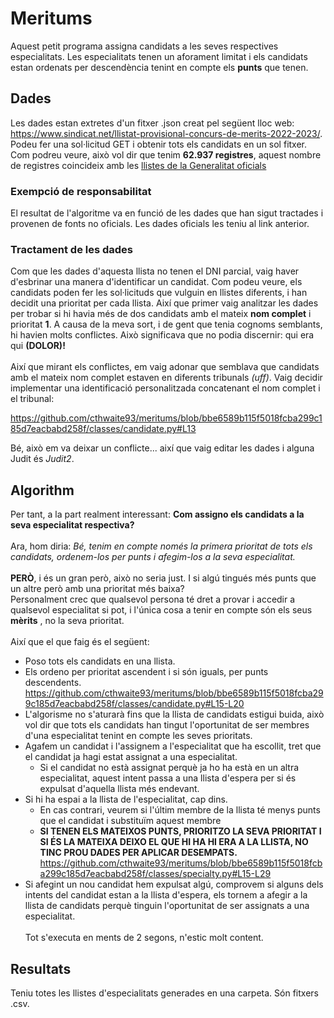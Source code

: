 # Meritums

Aquest petit programa assigna candidats a les seves respectives especialitats. Les especialitats tenen un aforament limitat i els candidats estan ordenats per descendència tenint en compte els **punts** que tenen.

## Dades

Les dades estan extretes d'un fitxer .json creat pel següent lloc web: https://www.sindicat.net/llistat-provisional-concurs-de-merits-2022-2023/. Podeu fer una sol·licitud GET i obtenir tots els candidats en un sol fitxer.
Com podreu veure, això vol dir que tenim **62.937 registres**, aquest nombre de registres coincideix amb les [llistes de la Generalitat oficials](https://educacio.gencat.cat/web/.content/home/arees-actuacio/professors/oposicions/ingres-acces-cossos-docents/concurs-merits/valoracio-provisional/llista-provisional-merits-cos-especialitat.pdf)

### Exempció de responsabilitat

El resultat de l'algoritme va en funció de les dades que han sigut tractades i provenen de fonts no oficials. Les dades oficials les teniu al link anterior.

### Tractament de les dades

Com que les dades d'aquesta llista no tenen el DNI parcial, vaig haver d'esbrinar una manera d'identificar un candidat. 
Com podeu veure, els candidats poden fer les sol·licituds que vulguin en llistes diferents, i han decidit una prioritat per cada llista. 
Així que primer vaig analitzar les dades per trobar si hi havia més de dos candidats amb el mateix **nom complet** i prioritat **1**. 
A causa de la meva sort, i de gent que tenia cognoms semblants, hi havien molts conflictes. Això significava que no podia discernir: qui era qui **(DOLOR)!**
\
\
Així que mirant els conflictes, em vaig adonar que semblava que candidats amb el mateix nom complet estaven en diferents tribunals *(uff)*. 
Vaig decidir implementar una identificació personalitzada concatenant el nom complet i el tribunal:

https://github.com/cthwaite93/meritums/blob/bbe6589b115f5018fcba299c185d7eacbabd258f/classes/candidate.py#L13

Bé, això em va deixar un conflicte... així que vaig editar les dades i alguna Judit és *Judit2*.

## Algorithm

Per tant, a la part realment interessant: **Com assigno els candidats a la seva especialitat respectiva?**
\
\
Ara, hom diria: *Bé, tenim en compte només la primera prioritat de tots els candidats, ordenem-los per punts i afegim-los a la seva especialitat.*
\
\
**PERÒ**, i és un gran però, això no seria just. I si algú tingués més punts que un altre però amb una prioritat més baixa?
\
Personalment crec que qualsevol persona té dret a provar i accedir a qualsevol especialitat si pot, i l'única cosa a tenir en compte són els seus **mèrits** 
, no la seva prioritat.
\
\
Així que el que faig és el següent:
* Poso tots els candidats en una llista.
* Els ordeno per prioritat ascendent i si són iguals, per punts descendents.
https://github.com/cthwaite93/meritums/blob/bbe6589b115f5018fcba299c185d7eacbabd258f/classes/candidate.py#L15-L20
* L'algorisme no s'aturarà fins que la llista de candidats estigui buida, això vol dir que tots els candidats han tingut l'oportunitat de ser membres d'una especialitat tenint en compte les seves prioritats.
* Agafem un candidat i l'assignem a l'especialitat que ha escollit, tret que el candidat ja hagi estat assignat a una especialitat.
    - Si el candidat no està assignat perquè ja ho ha està en un altra especialitat, aquest intent passa a una llista d'espera per si és expulsat d'aquella llista més endevant.
* Si hi ha espai a la llista de l'especialitat, cap dins.
    - En cas contrari, veurem si l'últim membre de la llista té menys punts que el candidat i substituïm aquest membre
    - **SI TENEN ELS MATEIXOS PUNTS, PRIORITZO LA SEVA PRIORITAT I SI ÉS LA MATEIXA DEIXO EL QUE HI HA HI ERA A LA LLISTA, NO TINC PROU DADES PER APLICAR DESEMPATS.**
    https://github.com/cthwaite93/meritums/blob/bbe6589b115f5018fcba299c185d7eacbabd258f/classes/specialty.py#L15-L29
* Si afegint un nou candidat hem expulsat algú, comprovem si alguns dels intents del candidat estan a la llista d'espera, els tornem a afegir a la llista de candidats perquè tinguin l'oportunitat de ser assignats a una especialitat.
\
\
Tot s'executa en ments de 2 segons, n'estic molt content.

## Resultats
Teniu totes les llistes d'especialitats generades en una carpeta. Són fitxers .csv.
